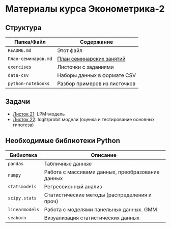 # Материалы курса Эконометрика-2

## Структура

| Папка/Файл |Содержание|
|-|-|
|`README.md`|Этот файл|
|`План-семинаров.md`|[План семинарских занятий](https://github.com/artamonoff/econometrica/blob/main/econometrica2/План-семинаров.md)|
|`exercises`|Листочки с заданиями|
|`data-csv`| Наборы данных в формате CSV|
|`python-notebooks`|Разбор примеров из листочков|

## Задачи

- [Листок 21](https://nbviewer.org/github/artamonoff/econometrica/blob/main/econometrica2/exercises/list21-LPM.html): LPM-модель
- [Листок 22](https://nbviewer.org/github/artamonoff/econometrica/blob/main/econometrica2/exercises/list22-logit.html): logit/probit модели (оценка и тестирование основных гипотеза)

## Необходимые библиотеки Python

|Бибиотека|Описание|
|-|-|
|`pandas`|Табличные данные|
|`numpy`|Работа с массивами данных, преобразование данных|
|`statsmodels`|Регрессионный анализ|
|`scipy.stats`|Статистические методы (распределения и проч)|
|`linearmodels`|Работа с моделями панельных данных. GMM|
|`seaborn`|Визуализация статистических данных|
